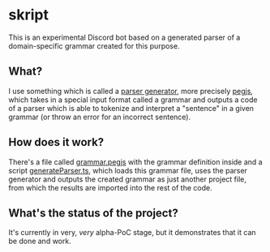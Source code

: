 # skript

This is an experimental Discord bot based on a generated parser of a domain-specific grammar created for this purpose.

## What?

I use something which is called a [parser generator](https://en.wikipedia.org/wiki/Compiler-compiler), more precisely [pegjs](https://pegjs.org), which takes in a special input format called a grammar and outputs a code of a parser which is able to tokenize and interpret a "sentence" in a given grammar (or throw an error for an incorrect sentence).

## How does it work?

There's a file called [grammar.pegjs](./src/parser/grammar.pegjs) with the grammar definition inside and a script [generateParser.ts](./scripts/generateParser.ts), which loads this grammar file, uses the parser generator and outputs the created grammar as just another project file, from which the results are imported into the rest of the code.

## What's the status of the project?

It's currently in very, _very_ alpha-PoC stage, but it demonstrates that it can be done and work.
